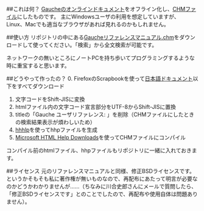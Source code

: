 ##これは何？
[Gaucheのオンラインドキュメント](http://practical-scheme.net/gauche/memo-j.html)をオフライン化し、[CHMファイル](http://ja.wikipedia.org/wiki/Microsoft_Compiled_HTML_Help)にしたものです。
主にWindowsユーザの利用を想定していますが、Linux、Macでも適当なブラウザがあれば見れるのかもしれません。

##使い方
リポジトリの中にある[Gaucheリファレンスマニュアル.chm]([https://github.com/aki426/GaucheOfflineHelp/blob/master/Gauche%E3%83%AA%E3%83%95%E3%82%A1%E3%83%AC%E3%83%B3%E3%82%B9%E3%83%9E%E3%83%8B%E3%83%A5%E3%82%A2%E3%83%AB.chm?raw=true)をダウンロードして使ってください。「検索」から全文検索が可能です。

ネットワークの無いところにノートPCを持ち歩いてプログラミングするような時に重宝すると思います。

##どうやって作ったの？
0. FirefoxのScrapbookを使って[日本語ドキュメント](http://practical-scheme.net/gauche/man/gauche-refj.html)以下をすべてダウンロード
1. 文字コードをShift-JISに変換
2. htmlファイル内の文字コード宣言部分をUTF-8からShift-JISに置換
3. titleの「Gauche ユーザリファレンス: 」を削除（CHMファイルにしたときの検索結果表示が煩わしいため）
4. [hhhlp](http://hp.vector.co.jp/authors/VA035931/hhhlp.html)を使ってhhpファイルを生成
5. [Microsoft HTML Help Downloads](http://msdn.microsoft.com/ja-jp/library/windows/desktop/ms669985%28v=vs.85%29.aspx)を使ってCHMファイルにコンパイル

コンパイル前のhtmlファイル、hhpファイルもリポジトリに一緒に入れておきます。

##ライセンス
元のリファレンスマニュアルと同様、修正BSDライセンスです。というかそもそも私に著作権が無いものなので、再配布にあたって明言が必要なのかどうかわかりませんが……（ちなみに川合史郎さんにメールで質問したら、「修正BSDライセンスです」とのことでしたので、再配布や使用自体は問題ありません）。
